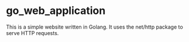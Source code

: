 # go_web_application
This is a simple website written in Golang. It uses the net/http package to serve HTTP requests.
